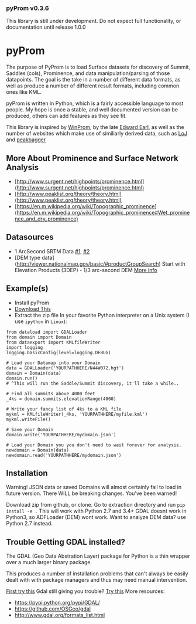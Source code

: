 ### pyProm v0.3.6


This library is still under development. Do not expect full functionality, or documentation until release 1.0.0

pyProm
======

The purpose of PyProm is to load Surface datasets for discovery of Summit, Saddles (cols),
Prominence, and data manipulation/parsing of those datapoints. The goal is the take in a number of
different data formats, as well as produce a number of different result formats, including common
ones like KML.

pyProm is written in Python, which is a fairly accessible language to most people. My hope is once 
a stable, and well documented version can be produced, others can add features as they see fit.

This library is inspired by [WinProm](https://github.com/edwardearl/winprom), by the late [Edward Earl](http://peakbagger.com/climber/climber.aspx?cid=601), as well as the number of websites
which make use of similiarly derived data, such as [LoJ](listsofjohn.com) and [peakbagger](peakbagger.com)

More About Prominence and Surface Network Analysis
--------------------------------------------------

* [http://www.surgent.net/highpoints/prominence.html](http://www.surgent.net/highpoints/prominence.html)
* [http://www.peaklist.org/theory/theory.html](http://www.peaklist.org/theory/theory.html)
* [https://en.m.wikipedia.org/wiki/Topographic_prominence](https://en.m.wikipedia.org/wiki/Topographic_prominence#Wet_prominence_and_dry_prominence)

Datasources
-----------
* 1 ArcSecond SRTM Data [#1](https://dds.cr.usgs.gov/srtm/version1/United_States_1arcsec/1arcsec/), [#2](https://dds.cr.usgs.gov/srtm/version2_1/SRTM1/)
* [DEM type data] (http://viewer.nationalmap.gov/basic/#productGroupSearch) Start with Elevation Products (3DEP) - 1/3 arc-second DEM [More info](http://www.digitalpreservation.gov/formats/fdd/fdd000281.shtml)

Example(s)
----------
* Install pyProm
* [Download This](https://dds.cr.usgs.gov/srtm/version2_1/SRTM1/Region_06/N44W072.hgt.zip)
* Extract the zip file
In your favorite Python interpreter on a Unix system (I use `ipython` in `Linux`):

```
from dataload import GDALLoader
from domain import Domain
from dataexport import KMLfileWriter
import logging
logging.basicConfig(level=logging.DEBUG)

# Load your Datamap into your Domain
data = GDALLoader('YOURPATHHERE/N44W072.hgt')
domain = Domain(data)
domain.run()
# ^This will run the Saddle/Summit discovery, it'll take a while..

# Find all summits above 4000 feet
_4ks = domain.summits.elevationRange(4000)

# Write your fancy list of 4ks to a KML file
mykml = KMLfileWriter(_4ks, 'YOURPATHHERE/myfile.kml')
mykml.writeFile()

# Save your Domain
domain.write('YOURPATHHERE/mydomain.json')

# Load your Domain you you don't need to wait forever for analysis.
newdomain = Domain(data)
newdomain.read('YOURPATHHERE/mydomain.json')
```

Installation
------------
Warning! JSON data or saved Domains will almost certainly fail to load in future version. There WILL be breaking changes. You've been warned!


Download zip from github, or clone.
Go to extraction directory and run `pip install -e .`
This will work with Python 2.7 and 3.4+
GDAL doesnt work in Python3, so ADFLoader (DEM) wont work. Want to analyze DEM data? use Python 2.7 instead.

Trouble Getting GDAL installed?
-------------------------------
The GDAL (Geo Data Abstration Layer) package for Python is a thin wrapper over a much larger binary package.

This produces a number of installation problems that can't always be easily dealt with with package managers
and thus may need manual intervention.

[First try this](http://www.sarasafavi.com/installing-gdalogr-on-ubuntu.html)
Gdal still giving you trouble? [Try this](http://gis.stackexchange.com/questions/9553/installing-gdal-and-ogr-for-pythonround)
More resources:
* https://pypi.python.org/pypi/GDAL/
* https://github.com/OSGeo/gdal
* http://www.gdal.org/formats_list.html



